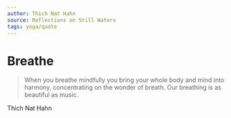 ```yaml
---
author: Thich Nat Hahn
source: Reflections on Still Waters
tags: yoga/quote
---
```


# Breathe

> When you breathe mindfully you bring your whole body and mind into harmony, concentrating on the wonder of breath. Our breathing is as beautiful as music.

Thich Nat Hahn
